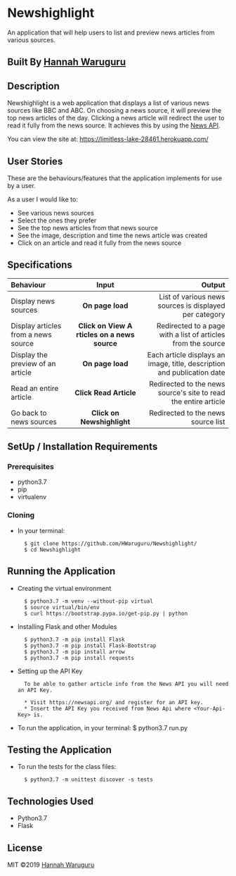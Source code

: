 # Newshighlight
An application that will help users to list and preview news articles from various sources.   

## Built By [Hannah Waruguru](https://github.com/HWaruguru/)

## Description
Newshighlight is a web application that displays a list of various news sources like BBC and ABC. On choosing a news source, it will preview the top news articles of the day. Clicking a news article will redirect the user to read it fully from the news source. It achieves this by using the [News API](https://newsapi.org/).

You can view the site at: https://limitless-lake-28461.herokuapp.com/

## User Stories
These are the behaviours/features that the application implements for use by a user.

As a user I would like to:
* See various news sources 
* Select the ones they prefer
* See the top news articles from that news source
* See the image, description and time the news article was created
* Click on an article and read it fully from the news source

## Specifications
| Behaviour | Input | Output |
| :---------------- | :---------------: | ------------------: |
| Display news sources | **On page load** | List of various news sources is displayed per category |
| Display articles from a news source | **Click on View A rticles on a news source** | Redirected to a page with a list of articles from the source |
| Display the preview of an article | **On page load** | Each article displays an image, title, description and publication date |
| Read an entire article | **Click Read Article** | Redirected to the news source's site to read the entire article |
| Go back to news sources | **Click on Newshighlight** | Redirected to the news source list |
## SetUp / Installation Requirements
### Prerequisites
* python3.7
* pip
* virtualenv

### Cloning
* In your terminal:
        
        $ git clone https://github.com/HWaruguru/Newshighlight/
        $ cd Newshighlight

## Running the Application
* Creating the virtual environment

        $ python3.7 -m venv --without-pip virtual
        $ source virtual/bin/env
        $ curl https://bootstrap.pypa.io/get-pip.py | python 
        
* Installing Flask and other Modules

        $ python3.7 -m pip install Flask
        $ python3.7 -m pip install Flask-Bootstrap
        $ python3.7 -m pip install arrow
        $ python3.7 -m pip install requests
        
* Setting up the API Key
        
        To be able to gather article info from the News API you will need an API Key.
        
        * Visit https://newsapi.org/ and register for an API key.
        * Insert the API Key you received from News Api where <Your-Api-Key> is.
        
* To run the application, in your terminal:
        $ python3.7 run.py

## Testing the Application
* To run the tests for the class files:

        $ python3.7 -m unittest discover -s tests
   
## Technologies Used
* Python3.7
* Flask

## License
MIT &copy;2019 [Hannah Waruguru](https://github.com/HWaruguru/)
